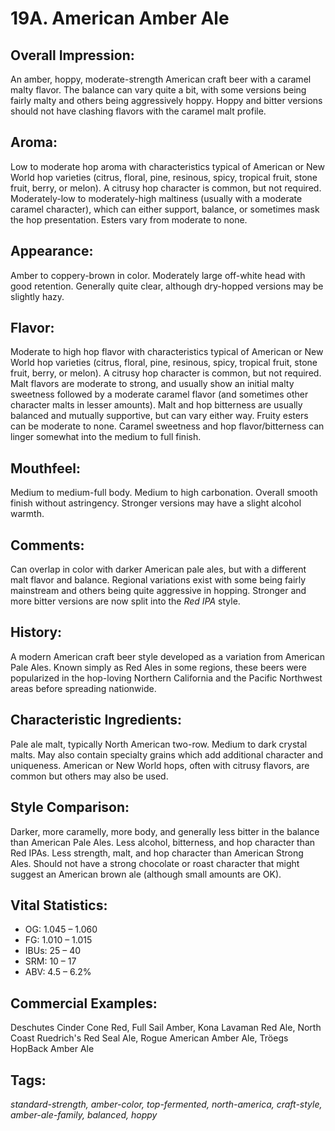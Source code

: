 # 19A. American Amber Ale

## Overall Impression: 

An amber, hoppy, moderate-strength American craft beer with a caramel malty flavor. The balance can vary quite a bit, with some versions being fairly malty and others being aggressively hoppy. Hoppy and bitter versions should not have clashing flavors with the caramel malt profile.

## Aroma: 

Low to moderate hop aroma with characteristics typical of American or New World hop varieties (citrus, floral, pine, resinous, spicy, tropical fruit, stone fruit, berry, or melon). A citrusy hop character is common, but not required. Moderately-low to moderately-high maltiness (usually with a moderate caramel character), which can either support, balance, or sometimes mask the hop presentation. Esters vary from moderate to none.

## Appearance: 

Amber to coppery-brown in color. Moderately large off-white head with good retention. Generally quite clear, although dry-hopped versions may be slightly hazy.

## Flavor: 

Moderate to high hop flavor with characteristics typical of American or New World hop varieties (citrus, floral, pine, resinous, spicy, tropical fruit, stone fruit, berry, or melon). A citrusy hop character is common, but not required. Malt flavors are moderate to strong, and usually show an initial malty sweetness followed by a moderate caramel flavor (and sometimes other character malts in lesser amounts). Malt and hop bitterness are usually balanced and mutually supportive, but can vary either way. Fruity esters can be moderate to none. Caramel sweetness and hop flavor/bitterness can linger somewhat into the medium to full finish.

## Mouthfeel: 

Medium to medium-full body. Medium to high carbonation. Overall smooth finish without astringency. Stronger versions may have a slight alcohol warmth.

## Comments: 

Can overlap in color with darker American pale ales, but with a different malt flavor and balance. Regional variations exist with some being fairly mainstream and others being quite aggressive in hopping. Stronger and more bitter versions are now split into the _Red IPA_ style.

## History: 

A modern American craft beer style developed as a variation from American Pale Ales. Known simply as Red Ales in some regions, these beers were popularized in the hop-loving Northern California and the Pacific Northwest areas before spreading nationwide.

## Characteristic Ingredients: 

Pale ale malt, typically North American two-row. Medium to dark crystal malts. May also contain specialty grains which add additional character and uniqueness. American or New World hops, often with citrusy flavors, are common but others may also be used.

## Style Comparison: 

Darker, more caramelly, more body, and generally less bitter in the balance than American Pale Ales. Less alcohol, bitterness, and hop character than Red IPAs. Less strength, malt, and hop character than American Strong Ales. Should not have a strong chocolate or roast character that might suggest an American brown ale (although small amounts are OK).

## Vital Statistics:	

- OG:	1.045 – 1.060
- FG:	1.010 – 1.015
- IBUs:	25 – 40	
- SRM:	10 – 17	
- ABV:	4.5 – 6.2%

## Commercial Examples: 

Deschutes Cinder Cone Red, Full Sail Amber, Kona Lavaman Red Ale, North Coast Ruedrich's Red Seal Ale, Rogue American Amber Ale, Tr&ouml;egs HopBack Amber Ale

## Tags: 

_standard-strength, amber-color, top-fermented, north-america, craft-style, amber-ale-family, balanced, hoppy_
